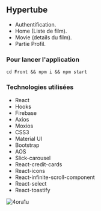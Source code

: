## Hypertube
- Authentification.
- Home (Liste de film).
- Movie (details du film).
- Partie Profil.

### Pour lancer l'application
`cd Front && npm i && npm start`  

### Technologies utilisées
* React
* Hooks
* Firebase
* Axios
* Moxios
* CSS3
* Material UI
* Bootstrap
* AOS
* Slick-carousel
* React-credit-cards
* React-icons
* React-infinite-scroll-component
* React-select
* React-toastify


![4ora1u](https://user-images.githubusercontent.com/57210516/101014781-b3897b00-3566-11eb-8f48-98daa7993174.gif)

